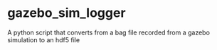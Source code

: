# gazebo_sim_logger
A python script that converts from a bag file recorded from a gazebo simulation to an hdf5 file
